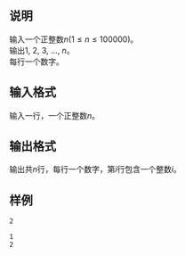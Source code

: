 <h2>说明</h2>

输入一个正整数$n$($1\le n\le 100000$)。<br />
输出$1$&#44; $2$&#44; $3$&#44; ...&#44; $n$。<br />
每行一个数字。

<h2>输入格式</h2>

输入一行，一个正整数$n$。

<h2>输出格式</h2>

输出共$n$行，每行一个数字，第$i$行包含一个整数$i$。

<h2>样例</h2>
<pre><code class="language-input1">2</code></pre><pre><code class="language-output1">1
2</code></pre>


